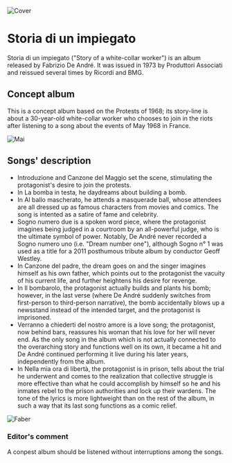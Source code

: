 ![Cover](http://www.fabriziodeandre.it/faber/wp-content/uploads/2015/04/1973_STORIA-DI-UN-IMPIEGATO.jpg)

# Storia di un impiegato
Storia di un impiegato ("Story of a white-collar worker") is an album released by Fabrizio De André. 
It was issued in 1973 by Produttori Associati and reissued several times by Ricordi and BMG.

## Concept album
This is a concept album based on the Protests of 1968; its story-line is about a 30-year-old white-collar worker who chooses to join in the riots after listening to a song about the events of May 1968 in France.

![Mai](http://www.artspecialday.com/9art/wp-content/uploads/2018/05/mai-68-1.jpg)

## Songs' description
- Introduzione and Canzone del Maggio set the scene, stimulating the protagonist's desire to join the protests.
- In La bomba in testa, he daydreams about building a bomb.
- In Al ballo mascherato, he attends a masquerade ball, whose attendees are all dressed up as famous characters from movies and comics. The song is intented as a satire of fame and celebrity.
- Sogno numero due is a spoken word piece, where the protagonist imagines being judged in a courtroom by an all-powerful judge, who is the ultimate symbol of power. Notably, De André never recorded a Sogno numero uno (i.e. "Dream number one"), although Sogno n° 1 was used as a title for a 2011 posthumous tribute album by conductor Geoff Westley.
- In Canzone del padre, the dream goes on and the singer imagines himself as his own father, which points out to the protagonist the vacuity of his current life, and further heightens his desire for revenge.
- In Il bombarolo, the protagonist actually builds and plants his bomb; however, in the last verse (where De André suddenly switches from first-person to third-person narrative), the bomb accidentally blows up a newsstand instead of the intended target, and the protagonist is imprisoned.
- Verranno a chiederti del nostro amore is a love song; the protagonist, now behind bars, reassures his woman that his love for her will never end. As the only song in the album which is not actually connected to the overarching story and functions well on its own, it became a hit and De André continued performing it live during his later years, independently from the album.
- In Nella mia ora di libertà, the protagonist is in prison, tells about the trial he underwent and comes to the realization that collective struggle is more effective than what he could accomplish by himself so he and his inmates rebel to the prison authorities and lock up their wardens. The tone of the lyrics is more lightweight than on the rest of the album, in such a way that its last song functions as a comic relief.

![Faber](https://www.lastampa.it/rf/image_lowres/Pub/p4/2018/11/10/Cronaca/Foto/RitagliWeb/fa0bd68c-14a1-11e9-ad1b-a53376d0a2e4_GettyImages-499013498-kr5H-UyDzUOaaVgtfzne-1024x576%40LaStampa.it.jpg)

### Editor's comment
A conpest album should be listened without interruptions among the songs.
